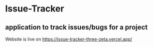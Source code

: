 # Issue-Tracker
application to track issues/bugs for a project
----------------------------------------------
Website is live on 
https://issue-tracker-three-zeta.vercel.app/
